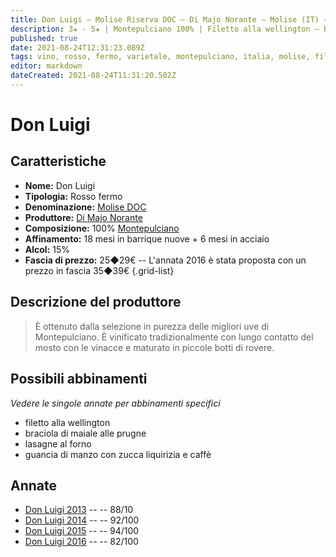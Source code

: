 ```yaml
---
title: Don Luigi – Molise Riserva DOC – Di Majo Norante – Molise (IT) – 25◆29€
description: 3★ - 5★ | Montepulciano 100% | Filetto alla wellington – Braciola di maiale alle prugne – Lasagne al forno – Guancia di manzo con zucca liquirizia e caffè
published: true
date: 2021-08-24T12:31:23.089Z
tags: vino, rosso, fermo, varietale, montepulciano, italia, molise, filetto alla wellington, braciola di maiale alle prugne, lasagne al forno, guancia di manzo con zucca liquirizia e caffè, 25◆29€, 5 stelle
editor: markdown
dateCreated: 2021-08-24T11:31:20.502Z
---
```


# Don Luigi

## Caratteristiche
- **Nome:** Don Luigi
- **Tipologia:** Rosso fermo
- **Denominazione:** [Molise DOC](/denominazioni/Italia/Molise/DOC/Molise) 
- **Produttore:** [Di Majo Norante](/produttori/Italia/Molise/Di-Majo-Norante) 
- **Composizione:** 100% [Montepulciano](/vitigni/Italia/bacca-nera/montepulciano)
- **Affinamento:** 18 mesi in barrique nuove + 6 mesi in acciaio
- **Alcol:** 15%
- **Fascia di prezzo:** 25◆29€ -- L'annata 2016 è stata proposta con un prezzo in fascia  35◆39€
{.grid-list}

## Descrizione del produttore

> È ottenuto dalla selezione in purezza delle migliori uve di Montepulciano. È vinificato tradizionalmente con lungo contatto del mosto con le vinacce e maturato in piccole botti di rovere.

## Possibili abbinamenti
*Vedere le singole annate per abbinamenti specifici*

- filetto alla wellington
- braciola di maiale alle prugne
- lasagne al forno
- guancia di manzo con zucca liquirizia e caffè

## Annate
- [Don Luigi 2013](/vini/Italia/Molise/Di-Majo-Norante/Don-Luigi/2013) -- <span class="star-3"></span> -- 88/10
- [Don Luigi 2014](/vini/Italia/Molise/Di-Majo-Norante/Don-Luigi/2014) -- <span class="star-5"></span> -- 92/100
- [Don Luigi 2015](/vini/Italia/Molise/Di-Majo-Norante/Don-Luigi/2015) -- <span class="star-5"></span> -- 94/100
- [Don Luigi 2016](/vini/Italia/Molise/Di-Majo-Norante/Don-Luigi/2016) -- <span class="star-5"></span> -- 82/100



